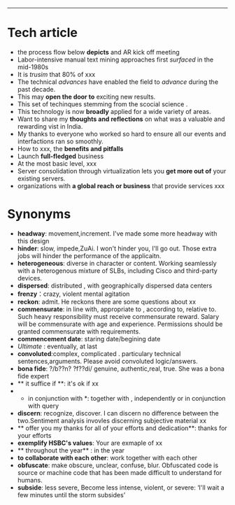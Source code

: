 ---

# Tech article
- the process flow below **depicts** and AR kick off meeting
- Labor-intensive manual text mining approaches first *surfaced* in the mid-1980s
- It is *trusim* that 80% of xxx
- The technical *advances* have enabled the field to *advance* during the past decade.
- This may **open the door to** exciting new results.
- This set of techinques stemming from the scocial science .
- This technology is now **broadly** applied for a wide variety of areas.
- Want to share my **thoughts and reflections** on what was a valuable and rewarding vist in India.
- My thanks to everyone who worked so hard to ensure all our events and interfactions ran so smoothly.
- How to xxx, the **benefits and pitfalls**
- Launch **full-fledged** business
- At the most basic level, xxx
- Server consolidation through virtualization lets you **get more out of** your existing servers.
- organizations with **a global reach or business** that provide services xxx


# Synonyms
- **headway**: movement,increment. I've made some more headway with this design
- **hinder**:  slow, impede,ZuAi. I won't hinder you, I'll go out. Those extra jobs will hinder the performance of the applicaitn.
- **heterogeneous**: diverse in character or content. Working seamlessly with a heterogenous mixture of SLBs, including Cisco and third-party devices.
- **dispersed**: distributed , with geographically dispersed data centers
- **frenzy**：crazy, violent mental agitation
- **reckon**: admit. He reckons  there are some questions about xx
- **commensurate**: in line with, appropriate to , according to, relative to. Such heavy responsibility must receive commensurate reward. Salary will be commensurate with age and experience. Permissions should be granted commensurate with requirements.
- **commencement date**: staring date/begining date
- *Ultimate* : eventually, at last
- **convoluted**:complex, complicated . particulary technical sentences,arguments. Please avoid convoluted logic/answers.
- **bona fide**: ?/b??n? ?f??di/ genuine, authentic,real, true. She was a bona fide expert
- ** it suffice if **: it's ok if xx
- * in conjunction with *: together with ,  independently or in conjunction with query
- **discern**: recognize, discover. I can discern no difference between the two.Sentiment analysis invovles discerning subjective material xx
- ** offer you my thanks for all of your efforts and dedication**: thanks for your efforts
- **exemplify HSBC's values**: Your are exmaple of xx
- ** throughout the year** : in the year
- **to collaborate with each other**: work together with each other
- **obfuscate**: make obscure, unclear, confuse, blur. Obfuscated code is source or machine code that has been made difficult to understand for humans.
- **subside**: less severe, Become less intense, violent, or severe:
‘I'll wait a few minutes until the storm subsides’
